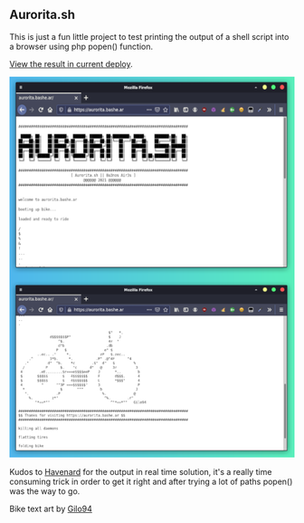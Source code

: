 ## Aurorita.sh
This is just a fun little project to test printing the output of a shell script into a browser using php popen() function.

[View the result in current deploy](https://aurorita.bash.ar).

![display output of current shell script, a bike in ascii text art and big letter text reading aurorita.sh](./snapshot.png)

Kudos to [Havenard](https://stackoverflow.com/a/20109859) for the output in real time solution, it's a really time consuming trick in order to get it right and after trying a lot of paths popen() was the way to go.

Bike text art by [Gilo94](https://textart.io/art/_gsC6Hq2ebsCUaMSHwVGPAeF/bike)
